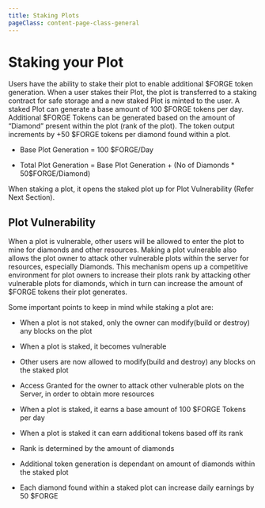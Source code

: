 ```yaml
---
title: Staking Plots
pageClass: content-page-class-general
---
```

# Staking your Plot

Users have the ability to stake their plot to enable additional $FORGE token generation. When a user stakes their Plot, the plot is transferred to a staking contract for safe storage and a new staked Plot is minted to the user.
A staked Plot can generate a base amount of 100 $FORGE tokens per day. Additional $FORGE Tokens can be generated based on the amount of “Diamond” present within the plot (rank of the plot). The token output increments by +50  $FORGE tokens per diamond found within a plot.

* Base Plot Generation = 100 $FORGE/Day

* Total Plot Generation = Base Plot Generation + (No of Diamonds * 50$FORGE/Diamond)

When staking a plot, it opens the staked plot up for  Plot Vulnerability (Refer Next Section).

## Plot Vulnerability

When a plot is vulnerable, other users will be allowed to enter the plot to mine for diamonds and other resources. Making a plot vulnerable also allows the plot owner to attack other vulnerable plots within the server for resources, especially Diamonds.
This mechanism opens up a competitive environment for plot owners to increase their plots rank by attacking other vulnerable plots for diamonds, which in turn can increase the amount of $FORGE tokens their plot generates.

Some important points to keep in mind while staking a plot are:
* When a plot is not staked, only the owner can modify(build or destroy) any blocks on the plot

* When a plot is staked, it becomes vulnerable

* Other users are now allowed to modify(build and destroy) any blocks on the staked plot

* Access Granted for the owner to attack other vulnerable plots on the Server, in order to obtain more resources

* When a plot is staked, it earns a base amount of 100 $FORGE Tokens per day

* When a plot is staked it can earn additional tokens based off its rank

* Rank is determined by the amount of diamonds

* Additional token generation is dependant on amount of diamonds within the staked plot

* Each diamond found within a staked plot can increase daily earnings by 50 $FORGE

